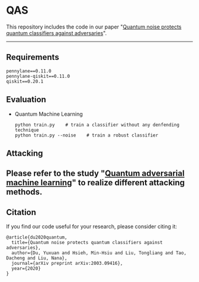# QAS
This repository includes the code in our paper "[Quantum noise protects quantum classifiers against adversaries](https://arxiv.org/abs/2003.09416)". 

---

## Requirements
```
pennylane==0.11.0
pennylane-qiskit==0.11.0
qiskit==0.20.1
```

## Evaluation
* Quantum Machine Learning
  ```shell
  python train.py    # train a classifier without any denfending technique
  python train.py --noise    # train a robust classifier
  ```

## Attacking 
Please refer to the study "[Quantum adversarial machine learning](https://journals.aps.org/prresearch/pdf/10.1103/PhysRevResearch.2.033212)" to realize different attacking methods.
---

## Citation
If you find our code useful for your research, please consider citing it:
```
@article{du2020quantum,
  title={Quantum noise protects quantum classifiers against adversaries},
  author={Du, Yuxuan and Hsieh, Min-Hsiu and Liu, Tongliang and Tao, Dacheng and Liu, Nana},
  journal={arXiv preprint arXiv:2003.09416},
  year={2020}
}
```
